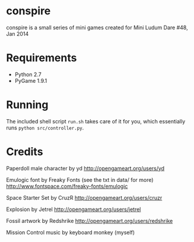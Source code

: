 conspire
========

conspire is a small series of mini games created for Mini Ludum Dare #48, Jan 2014

# Requirements

* Python 2.7
* PyGame 1.9.1

# Running

The included shell script `run.sh` takes care of it for you, which essentially runs `python src/controller.py`.

# Credits

Paperdoll male character by yd
http://opengameart.org/users/yd

Emulogic font by Freaky Fonts (see the txt in data/ for more)
http://www.fontspace.com/freaky-fonts/emulogic

Space Starter Set by CruzR
http://opengameart.org/users/cruzr

Explosion by Jetrel
http://opengameart.org/users/jetrel

Fossil artwork by Redshrike
http://opengameart.org/users/redshrike

Mission Control music by keyboard monkey (myself)
